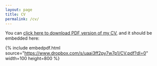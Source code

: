 ```yaml
---
layout: page
title: CV
permalink: /cv/
---
```


You can [click here to download PDF version of my CV](https://www.dropbox.com/s/uaai3ff2py7w7p1/CV.pdf?dl=0), and it should be embedded here:

{% include embedpdf.html source="https://www.dropbox.com/s/uaai3ff2py7w7p1/CV.pdf?dl=0" width=100 height=800 %}
